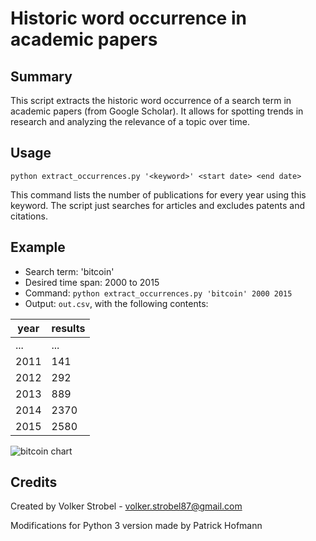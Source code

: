 # Historic word occurrence in academic papers

## Summary 

This script extracts the historic word occurrence of a search term in
academic papers (from Google Scholar). It allows for spotting trends
in research and analyzing the relevance of a topic over time.

## Usage

`python extract_occurrences.py '<keyword>' <start date> <end date>` 

This command lists the number of publications for every year using
this keyword. The script just searches for articles and excludes
patents and citations.

## Example

- Search term: 'bitcoin'
- Desired time span: 2000 to 2015
- Command: `python extract_occurrences.py 'bitcoin' 2000 2015` 
- Output: `out.csv`, with the following contents:

| year | results |
|------|---------
| ...  |    ...  |	|
| 2011 |    141  |
| 2012 |    292  |
| 2013 |    889  |
| 2014 |    2370 |
| 2015 |    2580 |


![bitcoin chart](https://raw.githubusercontent.com/Pold87/academic-keyword-occurrence/master/bitcoin_chart.png "bitcoin chart")
 

## Credits
Created by Volker Strobel - volker.strobel87@gmail.com
  		  
Modifications for Python 3 version made by Patrick Hofmann
